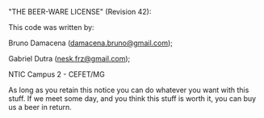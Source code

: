 "THE BEER-WARE LICENSE" (Revision 42):

This code was written by:

Bruno Damacena (damacena.bruno@gmail.com);

Gabriel Dutra (nesk.frz@gmail.com); 

NTIC Campus 2 - CEFET/MG

As long as you retain this notice you can do whatever you want with this stuff. If we meet some day, and you think this stuff is worth it, you can buy us a beer in return.
